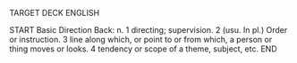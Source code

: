 TARGET DECK
ENGLISH

START
Basic
Direction
Back: n. 1 directing; supervision. 2 (usu. In pl.) Order or instruction. 3 line along which, or point to or from which, a person or thing moves or looks. 4 tendency or scope of a theme, subject, etc.
END
